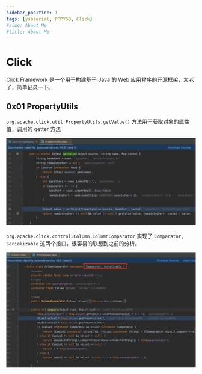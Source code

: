 ```yaml
---
sidebar_position: 1
tags: [ysoserial, PPPYSO, Click]
#slug: About Me
#title: About Me
---
```


# Click

Click Framework 是一个用于构建基于 Java 的 Web 应用程序的开源框架，太老了，简单记录一下。

## 0x01 PropertyUtils

`org.apache.click.util.PropertyUtils.getValue()` 方法用于获取对象的属性值，调用的 getter 方法

![image-20240312154811238](attachments/image-20240312154811238.png)

`org.apache.click.control.Column.ColumnComparator` 实现了 `Comparator, Serializable` 这两个接口，很容易的联想到之前的分析。

![image-20240312155342405](attachments/image-20240312155342405.png)
